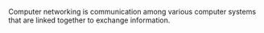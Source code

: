 Computer networking is communication among various computer systems that are linked together to exchange information.

